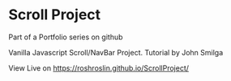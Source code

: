# Scroll Project
Part of a Portfolio series on github

Vanilla Javascript Scroll/NavBar Project. Tutorial by John Smilga

View Live on https://roshroslin.github.io/ScrollProject/
